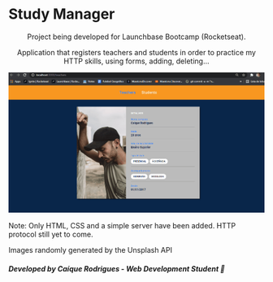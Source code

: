 # Study Manager

<div style="text-align: center">
Project being developed for Launchbase Bootcamp (Rocketseat).

Application that registers teachers and students in order to practice my HTTP skills, using forms, adding, deleting...

<img src="./public/assets/study-mng-gif.gif">
</div>

Note: Only HTML, CSS and a simple server have been added. HTTP protocol still yet to come.

Images randomly generated by the Unsplash API


##### Developed by Caíque Rodrigues - Web Development Student :tada: